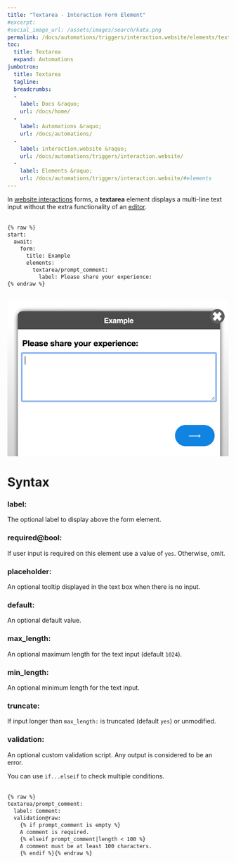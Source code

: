 ```yaml
---
title: "Textarea - Interaction Form Element"
#excerpt: 
#social_image_url: /assets/images/search/kata.png
permalink: /docs/automations/triggers/interaction.website/elements/textarea/
toc:
  title: Textarea
  expand: Automations
jumbotron:
  title: Textarea
  tagline: 
  breadcrumbs:
  -
    label: Docs &raquo;
    url: /docs/home/
  -
    label: Automations &raquo;
    url: /docs/automations/
  -
    label: interaction.website &raquo;
    url: /docs/automations/triggers/interaction.website/
  -
    label: Elements &raquo;
    url: /docs/automations/triggers/interaction.website/#elements
---
```


In [website interactions](/docs/automations/triggers/interaction.website/) forms, a **textarea** element displays a multi-line text input without the extra functionality of an [editor](/docs/automations/triggers/interaction.website/elements/editor/).

<pre>
<code class="language-cerb">
{% raw %}
start:
  await:
    form:
      title: Example
      elements:
        textarea/prompt_comment:
          label: Please share your experience:
{% endraw %}
</code>
</pre>

<div class="cerb-screenshot">
<img src="/assets/images/docs/automations/triggers/interaction.website/elements/textarea.png" class="screenshot">
</div>

# Syntax

### label:

The optional label to display above the form element.

### required@bool:

If user input is required on this element use a value of `yes`. Otherwise, omit.

### placeholder:

An optional tooltip displayed in the text box when there is no input.

### default:

An optional default value.

### max_length:

An optional maximum length for the text input (default `1024`).

### min_length:

An optional minimum length for the text input.

### truncate:

If input longer than `max_length:` is truncated (default `yes`) or unmodified.

### validation:

An optional custom validation script. Any output is considered to be an error.

You can use `if...elseif` to check multiple conditions.

<pre>
<code class="language-cerb">
{% raw %}
textarea/prompt_comment:
  label: Comment:
  validation@raw:
    {% if prompt_comment is empty %}
    A comment is required.
    {% elseif prompt_comment|length < 100 %}
    A comment must be at least 100 characters. 
    {% endif %}{% endraw %}
</code>
</pre>